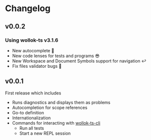 # Changelog

## v0.0.2

### Using wollok-ts v3.1.6

- New autocomplete 🔢 
- New code lenses for tests and programs 😎 
- New Workspace and Document Symbols support for navigation ↩️ 
- Fix files validator bugs 🐛 

## v0.0.1
First release which includes
- Runs diagnostics and displays them as problems
- Autocompletion for scope references
- Go-to definition
- Internationalization
- Commands for interacting with [wollok-ts-cli](https://github.com/uqbar-project/wollok-ts-cli)
  - Run all tests
  - Start a new REPL session
